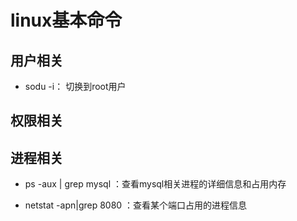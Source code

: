# linux基本命令

## 用户相关
- sodu -i： 切换到root用户


## 权限相关


## 进程相关

-  ps -aux | grep mysql
    ：查看mysql相关进程的详细信息和占用内存

- netstat -apn|grep 8080
    ：查看某个端口占用的进程信息